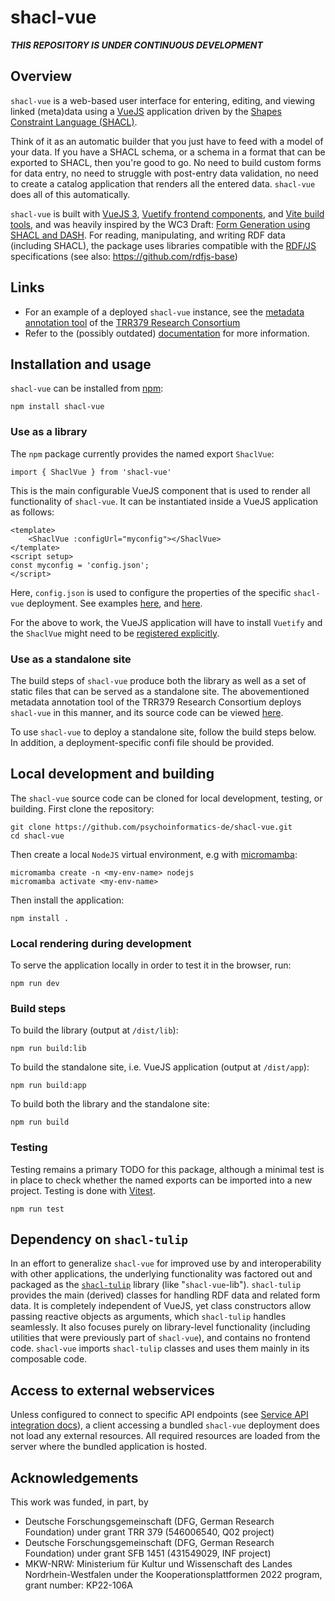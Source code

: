 # shacl-vue

**_THIS REPOSITORY IS UNDER CONTINUOUS DEVELOPMENT_**

## Overview

`shacl-vue` is a web-based user interface for entering, editing, and viewing linked (meta)data using a [VueJS](https://vuejs.org/) application driven by the [Shapes Constraint Language (SHACL)](https://www.w3.org/TR/shacl/).

Think of it as an automatic builder that you just have to feed with a model of your data. If you have a SHACL schema, or a schema in a format that can be exported to SHACL, then you're good to go. No need to build custom forms for data entry, no need to struggle with post-entry data validation, no need to create a catalog application that renders all the entered data. `shacl-vue` does all of this automatically.

`shacl-vue` is built with [VueJS 3](https://vuejs.org/), [Vuetify frontend components](https://vuetifyjs.com/en/), and [Vite build tools](https://vitejs.dev/), and was heavily inspired by the WC3 Draft: [Form Generation using SHACL and DASH](https://datashapes.org/forms.html). For reading, manipulating, and writing RDF data (including SHACL), the package uses libraries compatible with the [RDF/JS](https://rdf.js.org/) specifications (see also: https://github.com/rdfjs-base)

## Links

- For an example of a deployed `shacl-vue` instance, see the [metadata annotation tool](https://annotate.trr379.de/s/demo/) of the [TRR379 Research Consortium](https://www.trr379.de/)
- Refer to the (possibly outdated) [documentation](https://psychoinformatics-de.github.io/shacl-vue/docs/) for more information.

## Installation and usage

`shacl-vue` can be installed from [npm](https://www.npmjs.com/package/shacl-vue):

```
npm install shacl-vue
```

### Use as a library

The `npm` package currently provides the named export `ShaclVue`:

```
import { ShaclVue } from 'shacl-vue'
```

This is the main configurable VueJS component that is used to render all functionality of `shacl-vue`. It can be instantiated inside a VueJS application as follows:

```vue
<template>
    <ShaclVue :configUrl="myconfig"></ShaclVue>
</template>
<script setup>
const myconfig = 'config.json';
</script>
```

Here, `config.json` is used to configure the properties of the specific `shacl-vue` deployment. See examples [here](https://github.com/psychoinformatics-de/shacl-vue/blob/main/public/config.json), and [here](https://hub.trr379.de/q04/annotate.trr379.de-demo/src/branch/main/dist/config.json).

For the above to work, the VueJS application will have to install `Vuetify` and the `ShaclVue` might need to be [registered explicitly](https://vuejs.org/guide/components/registration).

### Use as a standalone site

The build steps of `shacl-vue` produce both the library as well as a set of static files that can be served as a standalone site. The abovementioned metadata annotation tool of the TRR379 Research Consortium deploys `shacl-vue` in this manner, and its source code can be viewed [here](https://hub.trr379.de/q04/annotate.trr379.de-demo).

To use `shacl-vue` to deploy a standalone site, follow the build steps below. In addition, a deployment-specific confi file should be provided.

## Local development and building

The `shacl-vue` source code can be cloned for local development, testing, or building. First clone the repository:

```
git clone https://github.com/psychoinformatics-de/shacl-vue.git
cd shacl-vue
```

Then create a local `NodeJS` virtual environment, e.g with [micromamba](https://mamba.readthedocs.io/en/latest/user_guide/micromamba.html):

```
micromamba create -n <my-env-name> nodejs
micromamba activate <my-env-name>
```

Then install the application:

```
npm install .
```

### Local rendering during development

To serve the application locally in order to test it in the browser, run:

```
npm run dev
```

### Build steps

To build the library (output at `/dist/lib`):

```
npm run build:lib
```

To build the standalone site, i.e. VueJS application (output at `/dist/app`):

```
npm run build:app
```

To build both the library and the standalone site:

```
npm run build
```

### Testing

Testing remains a primary TODO for this package, although a minimal test is in place to check whether the named exports can be imported into a new project. Testing is done with [Vitest](https://vitest.dev/).

```
npm run test
```

## Dependency on `shacl-tulip`

In an effort to generalize `shacl-vue` for improved use by and interoperability with other applications, the underlying functionality was factored out and packaged as the [`shacl-tulip`](https://github.com/psychoinformatics-de/shacl-tulip) library (like "`shacl-vue`-lib"). `shacl-tulip` provides the main (derived) classes for handling RDF data and related form data. It is completely independent of VueJS, yet class constructors allow passing reactive objects as arguments, which `shacl-tulip` handles seamlessly. It also focuses purely on library-level functionality (including utilities that were previously part of `shacl-vue`), and contains no frontend code. `shacl-vue` imports `shacl-tulip` classes and uses them mainly in its composable code.

## Access to external webservices

Unless configured to connect to specific API endpoints (see [Service API integration docs](https://psychoinformatics-de.github.io/shacl-vue/docs/app-configuration.html#service-api-integration)), a client accessing a bundled `shacl-vue` deployment does not load any external resources. All required resources are loaded from the server where the bundled application is hosted.

## Acknowledgements

This work was funded, in part, by

- Deutsche Forschungsgemeinschaft (DFG, German Research Foundation) under grant TRR 379 (546006540, Q02 project)
- Deutsche Forschungsgemeinschaft (DFG, German Research Foundation) under grant SFB 1451 (431549029, INF project)
- MKW-NRW: Ministerium für Kultur und Wissenschaft des Landes Nordrhein-Westfalen under the Kooperationsplattformen 2022 program, grant number: KP22-106A
